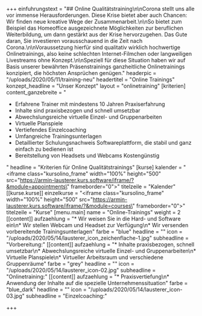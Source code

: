 +++
einfuhrungstext = "## Online Qualitätstraining\n\nCorona stellt uns alle vor immense Herausforderungen. Diese Krise bietet aber auch Chancen: Wir finden neue kreative Wege der Zusammenarbeit.\n\nSo bietet zum Beispiel das Homeoffice ausgezeichnete Möglichkeiten zur beruflichen Weiterbildung, um dann gestärkt aus der Krise hervorzugehen. Das Gute daran, Sie investieren vorausschauend in die Zeit nach Corona.\n\nVoraussetzung hierfür sind qualitativ wirklich hochwertige Onlinetrainings, also keine schlechten Internet-Filmchen oder langweiligen Livestreams ohne Konzept.\n\nSpeziell für diese Situation haben wir auf Basis unserer bewährten Präsenstrainings ganzheitliche Onlinetrainings konzipiert, die höchsten Ansprüchen genügen."
headerpic = "/uploads/2020/05/11/training-neu"
headertitel = "Online Trainings"
konzept_headline = "Unser Konzept"
layout = "onlinetraining"
[kriterien]
content_ganzebreite = "<ul><li>Erfahrene Trainer mit mindestens 10 Jahren Praxiserfahrung</li><li>Inhalte sind praxisbezogen und schnell umsetzbar</li><li>Abwechslungsreiche virtuelle Einzel- und Gruppenarbeiten</li><li>Virtuelle Planspiele</li><li>Vertiefendes Einzelcoaching</li><li>Umfangreiche Trainingsunterlagen</li><li>Detaillierter Schulungsnachweis Softwareplattform, die stabil und ganz einfach zu bedienen ist</li><li>Bereitstellung von Headsets und Webcams Kostengünstig</li></ul>"
headline = "Kriterien für Online Qualitätstrainings"
[kurse]
kalender = "<iframe class=\"kursolino_frame\" width=\"100%\" height=\"500\" src=\"https://armin-lausterer.kurs.software/iframe/?&module=appointments\" frameborder=\"0\"></iframe>"
titelzeile = "Kalender"
[[kurse.kurse]]
einzelkurse = "<iframe class=\"kursolino_frame\" width=\"100%\" height=\"500\" src=\"https://armin-lausterer.kurs.software/iframe/?&module=courses\" frameborder=\"0\"></iframe>"
titelzeile = "Kurse"
[menu.main]
name = "Online-Trainings"
weight = 2
[[content]]
aufzaehlung = "* Wir weisen Sie in die Hard- und Software ein\n* Wir stellen Webcam und Headset zur Verfügung\n* Wir versenden vorbereitende Trainingsunterlagen"
farbe = "blue"
headline = ""
icon = "/uploads/2020/05/14/lausterer_icon_zeichenflache-1.jpg"
subheadline = "Vorbereitung:"
[[content]]
aufzaehlung = "* Inhalte praxisbezogen, schnell umsetzbar\n* Abwechslungsreiche virtuelle Einzel- und Gruppenarbeiten\n* Virtuelle Planspiele\n* Virtueller Arbeitsraum und verschiedene Gruppenräume"
farbe = "grey"
headline = ""
icon = "/uploads/2020/05/14/lausterer_icon-02.jpg"
subheadline = "Onlinetraining:"
[[content]]
aufzaehlung = "* Praxisvertiefung\n* Anwendung der Inhalte auf die spezielle Unternehmenssituation"
farbe = "blue_dark"
headline = ""
icon = "/uploads/2020/05/14/lausterer_icon-03.jpg"
subheadline = "Einzelcoaching:"

+++
